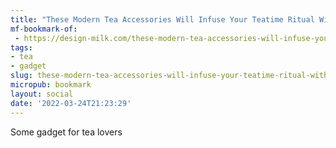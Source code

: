 ```yaml
---
title: "These Modern Tea Accessories Will Infuse Your Teatime Ritual With Style"
mf-bookmark-of:
 - https://design-milk.com/these-modern-tea-accessories-will-infuse-your-teatime-ritual-with-style/?utm_source=feedly&utm_medium=webfeeds
tags:
- tea
- gadget
slug: these-modern-tea-accessories-will-infuse-your-teatime-ritual-with-style
micropub: bookmark
layout: social
date: '2022-03-24T21:23:29'
---
```

Some gadget for tea lovers